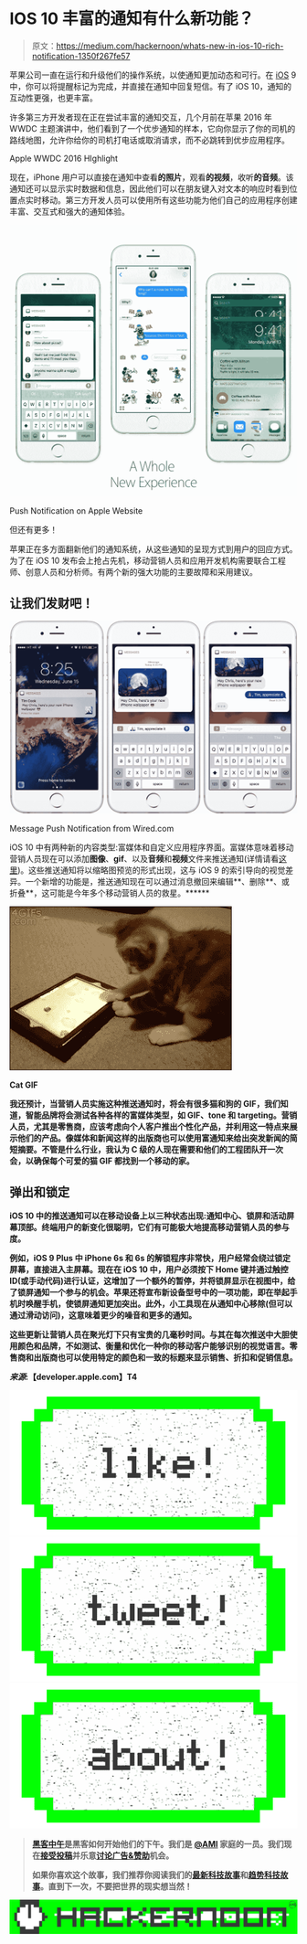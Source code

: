 # IOS 10 丰富的通知有什么新功能？

> 原文：<https://medium.com/hackernoon/whats-new-in-ios-10-rich-notification-1350f267fe57>

苹果公司一直在运行和升级他们的操作系统，以使通知更加动态和可行。在 [iOS](https://hackernoon.com/tagged/ios) 9 中，你可以将提醒标记为完成，并直接在通知中回复短信。有了 iOS 10，通知的互动性更强，也更丰富。

许多第三方开发者现在正在尝试丰富的通知交互，几个月前在苹果 2016 年 WWDC 主题演讲中，他们看到了一个优步通知的样本，它向你显示了你的司机的路线地图，允许你给你的司机打电话或取消请求，而不必跳转到优步应用程序。

Apple WWDC 2016 HIghlight

现在，iPhone 用户可以直接在通知中查看**的照片**，观看**的视频**，收听**的音频**。该通知还可以显示实时数据和信息，因此他们可以在朋友键入对文本的响应时看到位置点实时移动。第三方开发人员可以使用所有这些功能为他们自己的应用程序创建丰富、交互式和强大的通知体验。

![](img/7f6c37f702242589eab73d5581b1875d.png)

Push Notification on Apple Website

但还有更多！

苹果正在多方面翻新他们的通知系统，从这些通知的呈现方式到用户的回应方式。为了在 iOS 10 发布会上抢占先机，移动营销人员和应用开发机构需要联合工程师、创意人员和分析师。有两个新的强大功能的主要故障和采用建议。

## **让我们发财吧！**

![](img/9433ce90ec9bbf694ec16718c8ab5de3.png)

Message Push Notification from Wired.com

iOS 10 中有两种新的内容类型:富媒体和自定义应用程序界面。富媒体意味着移动营销人员现在可以添加**图像**、**gif**、以及**音频**和**视频**文件来推送通知(详情请看[这里](https://developer.apple.com/reference/usernotifications/unnotificationattachment))。这些推送通知将以缩略图预览的形式出现，这与 iOS 9 的索引导向的视觉差异。一个新增的功能是，推送通知现在可以通过消息撤回来编辑**、删除**、或折叠**，这可能是今年多个移动营销人员的救星。******

**![](img/d31457abe97cffc1963043b18c475be9.png)**

**Cat GIF**

**我还预计，当营销人员实施这种推送通知时，将会有很多猫和狗的 GIF，我们知道，智能品牌将会测试各种各样的富媒体类型，如 GIF、tone 和 targeting。营销人员，尤其是零售商，应该考虑向个人客户推出个性化产品，并利用这一特点来展示他们的产品。像媒体和新闻这样的出版商也可以使用富通知来给出突发新闻的简短摘要。不管是什么行业，我认为 C 级的人现在需要和他们的工程团队开一次会，以确保每个可爱的猫 GIF 都找到一个移动的家。**

## ****弹出和锁定****

**iOS 10 中的推送通知可以在移动设备上以三种状态出现:通知中心、锁屏和活动屏幕顶部。终端用户的新变化很聪明，它们有可能极大地提高移动营销人员的参与度。**

**例如，iOS 9 Plus 中 iPhone 6s 和 6s 的解锁程序非常快，用户经常会绕过锁定屏幕，直接进入主屏幕。现在在 iOS 10 中，用户必须按下 Home 键并通过触控 ID(或手动代码)进行认证，这增加了一个额外的暂停，并将锁屏显示在视图中，给了锁屏通知一个参与的机会。苹果还将宣布新设备型号中的一项功能，即在举起手机时唤醒手机，使锁屏通知更加突出。此外，小工具现在从通知中心移除(但可以通过滑动访问)，这意味着更少的噪音和更多的通知。**

**这些更新让营销人员在聚光灯下只有宝贵的几毫秒时间。与其在每次推送中大胆使用颜色和品牌，不如测试、衡量和优化一种你的移动客户能够识别的视觉语言。零售商和出版商也可以使用特定的颜色和一致的标题来显示销售、折扣和促销信息。**

***来源*:【developer.apple.com】T4**

**[![](img/50ef4044ecd4e250b5d50f368b775d38.png)](http://bit.ly/HackernoonFB)****[![](img/979d9a46439d5aebbdcdca574e21dc81.png)](https://goo.gl/k7XYbx)****[![](img/2930ba6bd2c12218fdbbf7e02c8746ff.png)](https://goo.gl/4ofytp)**

> **[黑客中午](http://bit.ly/Hackernoon)是黑客如何开始他们的下午。我们是 [@AMI](http://bit.ly/atAMIatAMI) 家庭的一员。我们现在[接受投稿](http://bit.ly/hackernoonsubmission)并乐意[讨论广告&赞助](mailto:partners@amipublications.com)机会。**
> 
> **如果你喜欢这个故事，我们推荐你阅读我们的[最新科技故事](http://bit.ly/hackernoonlatestt)和[趋势科技故事](https://hackernoon.com/trending)。直到下一次，不要把世界的现实想当然！**

**[![](img/be0ca55ba73a573dce11effb2ee80d56.png)](https://goo.gl/Ahtev1)**